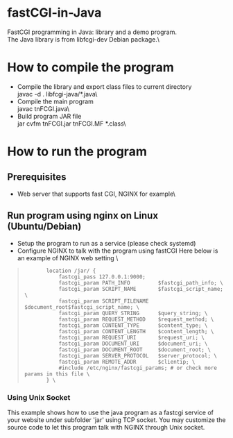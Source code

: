 # fastCGI-in-Java
FastCGI programming in Java: library and a demo program. \
The Java library is from libfcgi-dev Debian package.\
# How to compile the program
- Compile the library and export class files to current directory\
javac -d . libfcgi-java/*.java\
- Compile the main program\
javac tnFCGI.java\
- Build program JAR file\
jar cvfm tnFCGI.jar tnFCGI.MF *.class\
# How to run the program
## Prerequisites
- Web server that supports fast CGI, NGINX for example\
## Run program using nginx on Linux (Ubuntu/Debian)
- Setup the program to run as a service (please check systemd)
- Configure NGINX to talk with the program using fastCGI
Here below is an example of NGINX web setting \
>            location /jar/ {
>                fastcgi_pass 127.0.0.1:9000;
>                fastcgi_param PATH_INFO         $fastcgi_path_info; \
>                fastcgi_param SCRIPT_NAME       $fastcgi_script_name; \
>                fastcgi_param SCRIPT_FILENAME   $document_root$fastcgi_script_name; \
>                fastcgi_param QUERY_STRING      $query_string; \
>                fastcgi_param REQUEST_METHOD    $request_method; \
>                fastcgi_param CONTENT_TYPE      $content_type; \
>                fastcgi_param CONTENT_LENGTH    $content_length; \
>                fastcgi_param REQUEST_URI       $request_uri; \
>                fastcgi_param DOCUMENT_URI      $document_uri; \
>                fastcgi_param DOCUMENT_ROOT     $document_root; \
>                fastcgi_param SERVER_PROTOCOL   $server_protocol; \
>                fastcgi_param REMOTE_ADDR       $clientip; \
>                #include /etc/nginx/fastcgi_params; # or check more params in this file \
>            } \
### Using Unix Socket
This example shows how to use the java program as a fastcgi service of your website under subfolder 'jar' using TCP socket. You may customize the source code to let this program talk with NGINX through Unix socket. 
